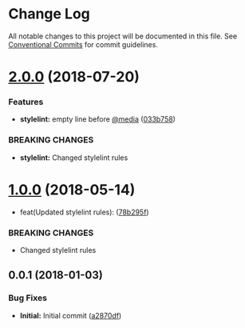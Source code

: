 # Change Log

All notable changes to this project will be documented in this file.
See [Conventional Commits](https://conventionalcommits.org) for commit guidelines.

<a name="2.0.0"></a>
# [2.0.0](https://github.com/ryanair/linters/compare/stylelint-config-ryanair@1.0.0...stylelint-config-ryanair@2.0.0) (2018-07-20)


### Features

* **stylelint:** empty line before [@media](https://github.com/media) ([033b758](https://github.com/ryanair/linters/commit/033b758))


### BREAKING CHANGES

* **stylelint:** Changed stylelint rules




<a name="1.0.0"></a>
# [1.0.0](https://github.com/ryanair/linters/compare/stylelint-config-ryanair@0.0.1...stylelint-config-ryanair@1.0.0) (2018-05-14)


* feat(Updated stylelint rules): ([78b295f](https://github.com/ryanair/linters/commit/78b295f))


### BREAKING CHANGES

* Changed stylelint rules




<a name="0.0.1"></a>
## 0.0.1 (2018-01-03)


### Bug Fixes

* **Initial:** Initial commit ([a2870df](https://github.com/ryanair/linters/commit/a2870df))
